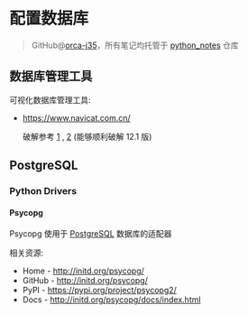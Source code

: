 # 配置数据库
> GitHub@[orca-j35](https://github.com/orca-j35)，所有笔记均托管于 [python_notes](https://github.com/orca-j35/python_notes) 仓库



## 数据库管理工具

可视化数据库管理工具:

- https://www.navicat.com.cn/

  破解参考 [1](https://github.com/Deltafox79/Navicat_Keygen) , [2](https://www.jianshu.com/p/5f693b4c9468?mType=Group) (能够顺利破解 12.1 版)



## PostgreSQL

### Python Drivers

#### Psycopg 

Psycopg 使用于 [PostgreSQL](https://www.postgresql.org/) 数据库的适配器

相关资源:

- Home - http://initd.org/psycopg/
- GitHub - http://initd.org/psycopg/
- PyPI - https://pypi.org/project/psycopg2/
- Docs - http://initd.org/psycopg/docs/index.html



